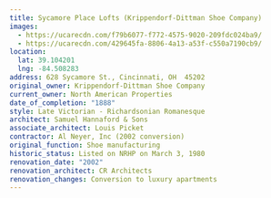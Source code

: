 ```yaml
---
title: Sycamore Place Lofts (Krippendorf-Dittman Shoe Company)
images:
  - https://ucarecdn.com/f79b6077-f772-4575-9020-209fdc024ba9/
  - https://ucarecdn.com/429645fa-8806-4a13-a53f-c550a7190cb9/
location:
  lat: 39.104201
  lng: -84.508283
address: 628 Sycamore St., Cincinnati, OH  45202
original_owner: Krippendorf-Dittman Shoe Company
current_owner: North American Properties
date_of_completion: "1888"
style: Late Victorian - Richardsonian Romanesque
architect: Samuel Hannaford & Sons
associate_architect: Louis Picket
contractor: Al Neyer, Inc (2002 conversion)
original_function: Shoe manufacturing
historic_status: Listed on NRHP on March 3, 1980
renovation_date: "2002"
renovation_architect: CR Architects
renovation_changes: Conversion to luxury apartments
---
```

